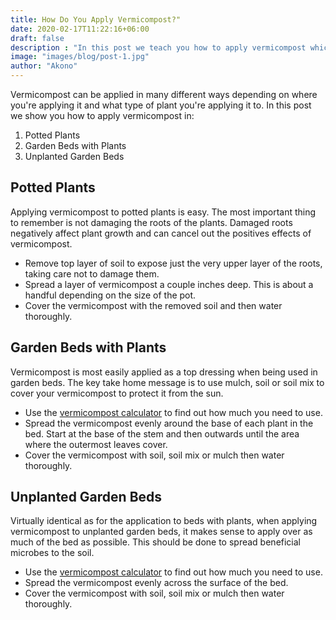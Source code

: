 ```yaml
---
title: How Do You Apply Vermicompost?"
date: 2020-02-17T11:22:16+06:00
draft: false
description : "In this post we teach you how to apply vermicompost which you have purchased from us"
image: "images/blog/post-1.jpg"
author: "Akono"
---
```


Vermicompost can be applied in many different ways depending on where you're applying it and what type of plant you're applying it to. In this post we show you how to apply vermicompost in:

1. Potted Plants
2. Garden Beds with Plants
3. Unplanted Garden Beds

## Potted Plants

Applying vermicompost to potted plants is easy. The most important thing to remember is not damaging the roots of the plants. Damaged roots negatively affect plant growth and can cancel out the positives effects of vermicompost. 

- Remove top layer of soil to expose just the very upper layer of the roots, taking care not to damage them.
- Spread a layer of vermicompost a couple inches deep. This is about a handful depending on the size of the pot.
- Cover the vermicompost with the removed soil and then water thoroughly.

## Garden Beds with Plants

Vermicompost is most easily applied as a top dressing when being used in garden beds. The key take home message is to use mulch, soil or soil mix to cover your vermicompost to protect it from the sun. 

- Use  the [vermicompost calculator](bit.ly.com/compostcalculator) to find out how much you need to use.
- Spread the vermicompost evenly around the base of each plant in the bed. Start at the base of the stem and then outwards until the area where the outermost leaves cover. 
- Cover the vermicompost with soil, soil mix or mulch then water thoroughly.

## Unplanted Garden Beds

Virtually identical as for the application to beds with plants, when applying vermicompost to unplanted garden beds, it makes sense to apply over as much of the bed as possible. This should be done to spread beneficial microbes to the soil. 

- Use  the [vermicompost calculator](bit.ly.com/compostcalculator) to find out how much you need to use.
- Spread the vermicompost evenly across the surface of the bed. 
- Cover the vermicompost with soil, soil mix or mulch then water thoroughly.


